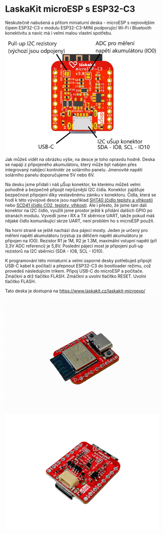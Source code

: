 # LaskaKit microESP s ESP32-C3

Neskutečně nabušená a přitom miniaturní deska - microESP s nejnovějším čipem ESP32-C3 v modulu ESP32-C3-MINI podporující Wi-Fi i Bluetooth konektivitu a navíc má i velmi malou vlastní spotřebu. 

![Popis microESP_ESP32-C3_BOTTOM.jpg](https://github.com/LaskaKit/microESP/blob/main/img/MicroESP-C3-mini_V3_0_bot.jpg)

Jak můžeš vidět na obrázku výše, na desce je toho opravdu hodně. Deska se napájí z připojeného akumulátoru, který může být nabíjen přes integrovaný nabíjecí kontrolér ze solárního panelu. Jmenovité napětí solárního panelu doporučujeme 5V nebo 6V. 

Na desku jsme přidali i náš μŠup konektor, ke kterému můžeš velmi pohodlně a bezpečně připojit nejrůznější I2C čidla. Konektor zajišťuje bezpečnost připojení díky vestavěnému zámku v konektoru. 
Čidla, která se hodí k této vývojové desce jsou například [SHT40 (čidlo teploty a vlhkosti)](https://www.laskakit.cz/laskakit-sht40-senzor-teploty-a-vlhkosti-vzduchu/) nebo [SCD41 (čidlo CO2, teploty, vlhkosti](https://www.laskakit.cz/laskakit-scd41-senzor-co2--teploty-a-vlhkosti-vzduchu/). 
Ale i přesto, že jsme tam dali konektor na I2C čidlo, využili jsme prostor ještě k přidání dalších GPIO po stranách modulu.
Vyvedli jsme i RX a TX sběrnice UART, takže pokud máš nějaké čidlo komunikující skrze UART, není problém ho s microESP použít. 

Na horní straně se ještě nachází dva pájecí mosty. Jeden je určený pro měření napětí akumulátoru (výstup za děličem napětí akumulátoru je připojen na IO0). Rezistor R1 je 1M, R2 je 1.3M, maximální vstupní napětí (při 3,3V ADC referenci) je 5,8V. 
Poslední pájecí most je připojení pull-up rezistorů na I2C sběrnici (SDA - IO8, SCL - IO10).

K programování této miniaturní a velmi úsporné desky potřebuješ připojit USB-C kabel k počítači a přepnout ESP32-C3 do bootloader režimu, což provedeš následujícím trikem.
Připoj USB-C do microESP a počítače.
Zmáčkni a drž tlačítko FLASH.
Zmáčkni a uvolni tlačítko RESET.
Uvolni tlačítko FLASH.

Tato deska je dostupná na https://www.laskakit.cz/laskakit-microesp/

![TOP](https://github.com/LaskaKit/microESP/blob/main/img/laskakit-microesp-1.jpg)
![BOTTOM](https://github.com/LaskaKit/microESP/blob/main/img/laskakit-microesp-3.jpg)
